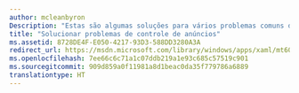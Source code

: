 ```yaml
---
author: mcleanbyron
Description: "Estas são algumas soluções para vários problemas comuns de desenvolvimento relacionados ao controle de anúncios."
title: "Solucionar problemas de controle de anúncios"
ms.assetid: 8728DE4F-E050-4217-93D3-588DD3280A3A
redirect_url: https://msdn.microsoft.com/library/windows/apps/xaml/mt605189.aspx
ms.openlocfilehash: 7ee66c6c71a1c07ddb219a1e93c685c57519c901
ms.sourcegitcommit: 909d859a0f11981a8d1beac0da35f779786a6889
translationtype: HT
---
```

